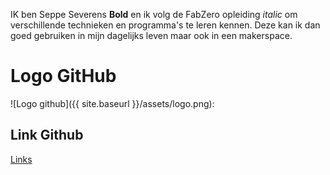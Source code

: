 IK ben Seppe Severens **Bold**
en ik volg de FabZero opleiding  _italic_
om verschillende technieken en programma's te leren kennen. 
Deze kan ik dan goed gebruiken in mijn dagelijks leven maar ook in een makerspace.

# Logo GitHub

 ![Logo github]({{ site.baseurl }}/assets/logo.png):
 
 ## Link Github

[Links](https://github.com)
